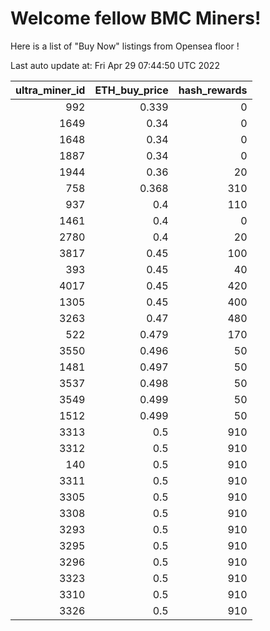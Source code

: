 # Welcome fellow BMC Miners!
Here is a list of "Buy Now" listings from Opensea floor !


Last auto update at: Fri Apr 29 07:44:50 UTC 2022


|   ultra_miner_id |   ETH_buy_price |   hash_rewards |
|-----------------:|----------------:|---------------:|
|              992 |           0.339 |              0 |
|             1649 |           0.34  |              0 |
|             1648 |           0.34  |              0 |
|             1887 |           0.34  |              0 |
|             1944 |           0.36  |             20 |
|              758 |           0.368 |            310 |
|              937 |           0.4   |            110 |
|             1461 |           0.4   |              0 |
|             2780 |           0.4   |             20 |
|             3817 |           0.45  |            100 |
|              393 |           0.45  |             40 |
|             4017 |           0.45  |            420 |
|             1305 |           0.45  |            400 |
|             3263 |           0.47  |            480 |
|              522 |           0.479 |            170 |
|             3550 |           0.496 |             50 |
|             1481 |           0.497 |             50 |
|             3537 |           0.498 |             50 |
|             3549 |           0.499 |             50 |
|             1512 |           0.499 |             50 |
|             3313 |           0.5   |            910 |
|             3312 |           0.5   |            910 |
|              140 |           0.5   |            910 |
|             3311 |           0.5   |            910 |
|             3305 |           0.5   |            910 |
|             3308 |           0.5   |            910 |
|             3293 |           0.5   |            910 |
|             3295 |           0.5   |            910 |
|             3296 |           0.5   |            910 |
|             3323 |           0.5   |            910 |
|             3310 |           0.5   |            910 |
|             3326 |           0.5   |            910 |